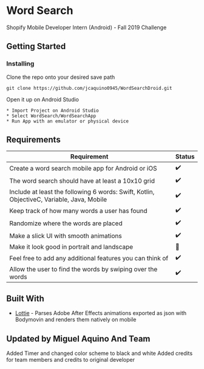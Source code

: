 # Word Search

Shopify Mobile Developer Intern (Android) - Fall 2019 Challenge

## Getting Started

### Installing

Clone the repo onto your desired save path

```
git clone https://github.com/jcaquino0945/WordSearchDroid.git
```

Open it up on Android Studio

```
* Import Project on Android Studio
* Select WordSearch/WordSearchApp
* Run App with an emulator or physical device
```

## Requirements

| Requirement                                                                               | Status             |
| ----------------------------------------------------------------------------------------- | ------------------ |
| Create a word search mobile app for Android or iOS                                        | :heavy_check_mark: |
| The word search should have at least a 10x10 grid                                         | :heavy_check_mark: |
| Include at least the following 6 words: Swift, Kotlin, ObjectiveC, Variable, Java, Mobile | :heavy_check_mark: |
| Keep track of how many words a user has found                                             | :heavy_check_mark: |
| Randomize where the words are placed                                                      | :heavy_check_mark: |
| Make a slick UI with smooth animations                                                    | :heavy_check_mark: |
| Make it look good in portrait and landscape                                               | :construction:     |
| Feel free to add any additional features you can think of                                 | :heavy_check_mark: |
| Allow the user to find the words by swiping over the words                                | :heavy_check_mark: |

## Built With

* [Lottie](https://airbnb.design/lottie/) - Parses Adobe After Effects animations exported as json with Bodymovin and renders them natively on mobile

## Updated by Miguel Aquino And Team
Added Timer and changed color scheme to black and white
Added credits for team members and credits to original developer
